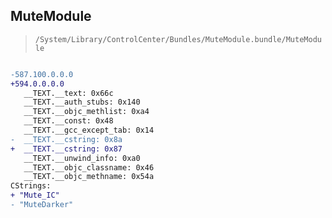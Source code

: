 ## MuteModule

> `/System/Library/ControlCenter/Bundles/MuteModule.bundle/MuteModule`

```diff

-587.100.0.0.0
+594.0.0.0.0
   __TEXT.__text: 0x66c
   __TEXT.__auth_stubs: 0x140
   __TEXT.__objc_methlist: 0xa4
   __TEXT.__const: 0x48
   __TEXT.__gcc_except_tab: 0x14
-  __TEXT.__cstring: 0x8a
+  __TEXT.__cstring: 0x87
   __TEXT.__unwind_info: 0xa0
   __TEXT.__objc_classname: 0x46
   __TEXT.__objc_methname: 0x54a
CStrings:
+ "Mute_IC"
- "MuteDarker"

```
